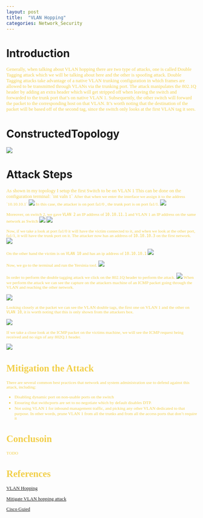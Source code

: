 ```yaml
---
layout: post
title:  "VLAN Hopping"
categories: Network_Security
---
```

# **Introduction**
<span style="color: #f2cf4a; font-family: Babas; font-size: 0.9em;"> Generally, when talking about VLAN hopping there are two type of attacks, one is called Double Tagging attack which we will be talking about here and the other is spoofing attack. Double Tagging attacks take advantage of a native VLAN trunking configuration in which frames are allowed to be transmitted through VLANs via the trunking port. The attack manipulates the 802.1Q header by adding an extra header which will get stripped off when leaving the switch and forwarded to the trunk port that’s on native VLAN 1. Subsequently, the other switch will forward the packet to the corresponding host on that VLAN. It’s worth noting that the destination of the packet will be based off of the second tag, since the switch only looks at the first VLAN tag it sees. </span>

#    **ConstructedTopology**

<img src="https://raw.githubusercontent.com/0xalamri/layer0/gh-pages/_posts/img/VLAN-Hopping/VLAN_Topology.png"/>

#     **Attack Steps**
<span style="color: #f2cf4a; font-family: Babas; font-size: 0.9em;"> 
As shown in my topology I setup the first Switch to be on VLAN 1 This can be done on the configuration terminal: `int valn 1` 
<span style="color: #f2cf4a; font-family: Babas; font-size: 0.9em;">After that when we enter the interface we assign it to the address `10.10.10.1`   </span>
<img src="https://raw.githubusercontent.com/0xalamri/layer0/gh-pages/_posts/img/VLAN-Hopping/1.png"/>


<span style="color: #f2cf4a; font-family: Babas; font-size: 0.9em;"> 
In this case, the attacker is on port fa1/0 , the trunk port is on port fa1/1. </span>
<img src="https://raw.githubusercontent.com/0xalamri/layer0/gh-pages/_posts/img/VLAN-Hopping/2.png"/>


<span style="color: #f2cf4a; font-family: Babas; font-size: 0.9em;"> Moreover, on switch 2, we gave `VLAN 2` an IP address of `10.10.11.1` and VLAN 1 an IP address on the same network as Switch </span>
<img src="https://raw.githubusercontent.com/0xalamri/layer0/gh-pages/_posts/img/VLAN-Hopping/3.png"/>
<img src="https://raw.githubusercontent.com/0xalamri/layer0/gh-pages/_posts/img/VLAN-Hopping/4.png"/>

<span style="color: #f2cf4a; font-family: Babas; font-size: 0.9em;">Now, if we take a look at port fa1/0 it will have the victim connected to it, and when we look at the other port, fa1/1, it will have the trunk port on it.
The attacker now has an address of `10.10.10.3` on the first network.  </span> 
<img src="https://raw.githubusercontent.com/0xalamri/layer0/gh-pages/_posts/img/VLAN-Hopping/5.png"/>

<span style="color: #f2cf4a; font-family: Babas; font-size: 0.9em;"> On the other hand the victim is on `VLAN 10` and has an ip address of `10.10.10.1`  </span> 
<img src="https://raw.githubusercontent.com/0xalamri/layer0/gh-pages/_posts/img/VLAN-Hopping/6.png"/>

<span style="color: #f2cf4a; font-family: Babas; font-size: 0.9em;"> Now, we go to the terminal and run the Yersinia tool.</span> 
<img src="https://raw.githubusercontent.com/0xalamri/layer0/gh-pages/_posts/img/VLAN-Hopping/7.png"/>

<span style="color: #f2cf4a; font-family: Babas; font-size: 0.9em;">In order to perform the double tagging attack we click on the 802.1Q header to perform the attack. </span> 
<img src="https://raw.githubusercontent.com/0xalamri/layer0/gh-pages/_posts/img/VLAN-Hopping/8.png"/>
<span style="color: #f2cf4a; font-family: Babas; font-size: 0.9em;"> When we perform the attack we can see the capture on the attackers machine of an ICMP packet going through the VLAN and reaching the other network.</span> 

<img src="https://raw.githubusercontent.com/0xalamri/layer0/gh-pages/_posts/img/VLAN-Hopping/9.png"/>

 <span style="color: #f2cf4a; font-family: Babas; font-size: 0.9em;"> Looking closely at the packet we can see the VLAN double tags, the first one on VLAN 1 and the other on `VLAN 10`, it is worth noting that this is only shown from the attackers box.</span>

<img src="https://raw.githubusercontent.com/0xalamri/layer0/gh-pages/_posts/img/VLAN-Hopping/10.png"/>

<span style="color: #f2cf4a; font-family: Babas; font-size: 0.9em;">If we take a close look at the ICMP packet on the victims machine, we will see the ICMP request being received and no sign of any 802Q.1 header. </span>

<img src="https://raw.githubusercontent.com/0xalamri/layer0/gh-pages/_posts/img/VLAN-Hopping/11.png"/>

# **Mitigation the Attack**
<span style="color: #f2cf4a; font-family: Babas; font-size: 0.9em;">  There are several common best practices that network and system administration use to defend against this attack, including: </span>
- <span style="color: #f2cf4a; font-family: Babas; font-size: 0.9em;"> Disabling dynamic port on non-usable ports on the switch </span>
- <span style="color: #f2cf4a; font-family: Babas; font-size: 0.9em;"> Ensuring that swithcports are set to no negotiate which by default disables DTP. </span>
- <span style="color: #f2cf4a; font-family: Babas; font-size: 0.9em;"> Not using VLAN 1 for inbound management traffic, and picking any other VLAN dedicated to that purpose. In other words, prune VLAN 1 from all the trunks and from all the access ports that don’t require it </span>

# **Conclusoin**
<span style="color: #f2cf4a; font-family: Babas; font-size: 0.9em;"> 
TODO
</span>

# **References**

[VLAN Hopping](https://networklessons.com/cisco/ccnp-switch/vlan-hopping/)

[Mitigate VLAN hopping attack](https://howdoesinternetwork.com/2012/mitigate-vlan-hopping)

[Cisco Guied](https://www.cisco.com/c/en/us/td/docs/switches/lan/catalyst4500/12-2/25ew/configuration/guide/conf/port_sec.html)

